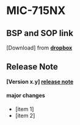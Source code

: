 # MIC-715NX
## BSP and SOP link
[Download] from **[dropbox](https://abc)** 
## Release Note
**[Version x.y] [release note](docs/ReleaseNote-x.y.md)**
#### major changes
* [item 1]
* [item 2]
